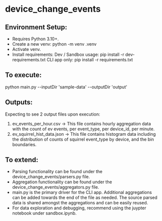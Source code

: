 # device_change_events

## Environment Setup:
- Requires Python 3.10+.
- Create a new venv:
    python -m venv .venv
- Activate venv.
- Install requirements:
    Dev / Sandbox usage: 
        pip install -r dev-requirements.txt
    CLI app only:
        pip install -r requirements.txt

## To execute:
python main.py --inputDir 'sample-data' --outputDir 'output'

## Outputs:
Expecting to see 2 output files upon execution:
1) ev_events_per_hour.csv -> This file contains hourly aggregation data with the count of ev events, per event_type, per device_id, per minute.
2) ev_squirrel_hist_data.json -> This file contains histogram data including the distribution of counts of squirrel event_type by device, and the bin boundaries.

## To extend:
- Parsing functionality can be found under the device_change_events/parsers.py file.
- Aggregation functionality can be found under the device_change_events/aggregators.py file.
- main.py is the primary driver for the CLI app. Additional aggregations can be added towards the end of the file as needed. The source parsed data is shared amongst the aggregations and can be easily reused.
- For data exploration and debugging, recommend using the juypter notebook under sandbox.ipynb.